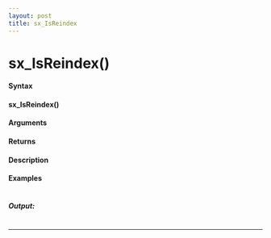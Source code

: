 ```yaml
---
layout: post
title: sx_IsReindex
---
```


# sx_IsReindex()


#### Syntax

#### sx_IsReindex()

#### Arguments

#### Returns

#### Description

#### Examples

```

```

##### Output:

```

```

---
